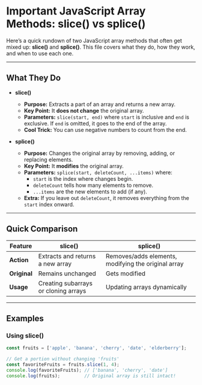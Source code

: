 # Important JavaScript Array Methods: slice() vs splice()

Here’s a quick rundown of two JavaScript array methods that often get mixed up: **slice()** and **splice()**. This file covers what they do, how they work, and when to use each one.

---

## What They Do

- **slice()**
  - **Purpose:** Extracts a part of an array and returns a new array.
  - **Key Point:** It **does not change** the original array.
  - **Parameters:** `slice(start, end)` where `start` is inclusive and `end` is exclusive. If `end` is omitted, it goes to the end of the array.
  - **Cool Trick:** You can use negative numbers to count from the end.

- **splice()**
  - **Purpose:** Changes the original array by removing, adding, or replacing elements.
  - **Key Point:** It **modifies** the original array.
  - **Parameters:** `splice(start, deleteCount, ...items)` where:
    - `start` is the index where changes begin.
    - `deleteCount` tells how many elements to remove.
    - `...items` are the new elements to add (if any).
  - **Extra:** If you leave out `deleteCount`, it removes everything from the `start` index onward.

---

## Quick Comparison

| Feature        | slice()                                  | splice()                                  |
|----------------|------------------------------------------|-------------------------------------------|
| **Action**     | Extracts and returns a new array         | Removes/adds elements, modifying the original array |
| **Original**   | Remains unchanged                        | Gets modified                             |
| **Usage**      | Creating subarrays or cloning arrays     | Updating arrays dynamically               |

---

## Examples

### Using slice()

```javascript
const fruits = ['apple', 'banana', 'cherry', 'date', 'elderberry'];

// Get a portion without changing 'fruits'
const favoriteFruits = fruits.slice(1, 4);
console.log(favoriteFruits); // ['banana', 'cherry', 'date']
console.log(fruits);         // Original array is still intact!
